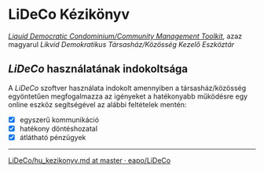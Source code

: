 # LiDeCo Kézikönyv
[_Liquid Democratic Condominium/Community Management Toolkit_](https://github.com/eapo/LiDeCo), azaz magyarul _Likvid Demokratikus Társasház/Közösség Kezelő Eszköztár_
## _LiDeCo_ használatának indokoltsága
A _LiDeCo_ szoftver használata indokolt amennyiben a társasház/közösség egyöntetűen megfogalmazza az igényeket a hatékonyabb működésre egy online eszköz segítségével az alábbi feltételek mentén:
- [x] egyszerű kommunikáció
- [x] hatékony döntéshozatal
- [x] átlátható pénzügyek

---

[LiDeCo/hu_kezikonyv.md at master · eapo/LiDeCo](https://github.com/eapo/LiDeCo/blob/master/manual/hu_kezikonyv.md)
